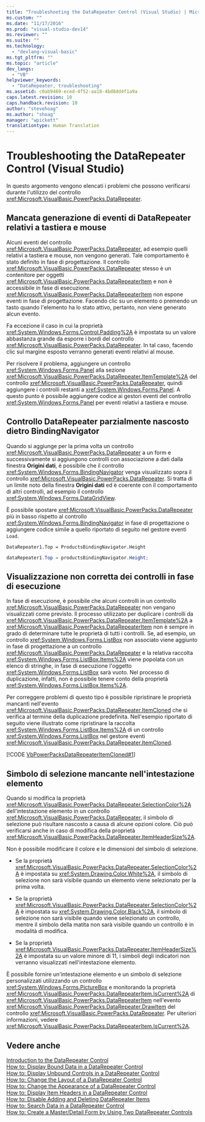 ```yaml
---
title: "Troubleshooting the DataRepeater Control (Visual Studio) | Microsoft Docs"
ms.custom: ""
ms.date: "11/17/2016"
ms.prod: "visual-studio-dev14"
ms.reviewer: ""
ms.suite: ""
ms.technology: 
  - "devlang-visual-basic"
ms.tgt_pltfrm: ""
ms.topic: "article"
dev_langs: 
  - "VB"
helpviewer_keywords: 
  - "DataRepeater, troubleshooting"
ms.assetid: c0ab9469-eced-4f52-aa18-4bd8dd4f1a9a
caps.latest.revision: 10
caps.handback.revision: 10
author: "stevehoag"
ms.author: "shoag"
manager: "wpickett"
translationtype: Human Translation
---
```

# Troubleshooting the DataRepeater Control (Visual Studio)
In questo argomento vengono elencati i problemi che possono verificarsi durante l'utilizzo del controllo <xref:Microsoft.VisualBasic.PowerPacks.DataRepeater>.  
  
## Mancata generazione di eventi di DataRepeater relativi a tastiera e mouse  
 Alcuni eventi del controllo <xref:Microsoft.VisualBasic.PowerPacks.DataRepeater>, ad esempio quelli relativi a tastiera e mouse, non vengono generati.  Tale comportamento è stato definito in fase di progettazione.  Il controllo <xref:Microsoft.VisualBasic.PowerPacks.DataRepeater> stesso è un contenitore per oggetti <xref:Microsoft.VisualBasic.PowerPacks.DataRepeaterItem> e non è accessibile in fase di esecuzione.  <xref:Microsoft.VisualBasic.PowerPacks.DataRepeaterItem> non espone eventi in fase di progettazione.  Facendo clic su un elemento o premendo un tasto quando l'elemento ha lo stato attivo, pertanto, non viene generato alcun evento.  
  
 Fa eccezione il caso in cui la proprietà <xref:System.Windows.Forms.Control.Padding%2A> è impostata su un valore abbastanza grande da esporre i bordi del controllo <xref:Microsoft.VisualBasic.PowerPacks.DataRepeater>.  In tal caso, facendo clic sul margine esposto verranno generati eventi relativi al mouse.  
  
 Per risolvere il problema, aggiungere un controllo <xref:System.Windows.Forms.Panel> alla sezione <xref:Microsoft.VisualBasic.PowerPacks.DataRepeater.ItemTemplate%2A> del controllo <xref:Microsoft.VisualBasic.PowerPacks.DataRepeater>, quindi aggiungere i controlli restanti a <xref:System.Windows.Forms.Panel>.  A questo punto è possibile aggiungere codice ai gestori eventi del controllo <xref:System.Windows.Forms.Panel> per eventi relativi a tastiera e mouse.  
  
## Controllo DataRepeater parzialmente nascosto dietro BindingNavigator  
 Quando si aggiunge per la prima volta un controllo <xref:Microsoft.VisualBasic.PowerPacks.DataRepeater> a un form e successivamente si aggiungono controlli con associazione a dati dalla finestra **Origini dati**, è possibile che il controllo <xref:System.Windows.Forms.BindingNavigator> venga visualizzato sopra il controllo <xref:Microsoft.VisualBasic.PowerPacks.DataRepeater>.  Si tratta di un limite noto della finestra **Origini dati** ed è coerente con il comportamento di altri controlli, ad esempio il controllo <xref:System.Windows.Forms.DataGridView>.  
  
 È possibile spostare <xref:Microsoft.VisualBasic.PowerPacks.DataRepeater> più in basso rispetto al controllo <xref:System.Windows.Forms.BindingNavigator> in fase di progettazione o aggiungere codice simile a quello riportato di seguito nel gestore eventi `Load`.  
  
```vb#  
DataRepeater1.Top = ProductsBindingNavigator.Height  
```  
  
```c#  
dataRepeater1.Top = productsBindingNavigator.Height;  
```  
  
## Visualizzazione non corretta dei controlli in fase di esecuzione  
 In fase di esecuzione, è possibile che alcuni controlli in un controllo <xref:Microsoft.VisualBasic.PowerPacks.DataRepeater> non vengano visualizzati come previsto.  Il processo utilizzato per duplicare i controlli da <xref:Microsoft.VisualBasic.PowerPacks.DataRepeater.ItemTemplate%2A> a <xref:Microsoft.VisualBasic.PowerPacks.DataRepeaterItem> non è sempre in grado di determinare tutte le proprietà di tutti i controlli.  Se, ad esempio, un controllo <xref:System.Windows.Forms.ListBox> non associato viene aggiunto in fase di progettazione a un controllo <xref:Microsoft.VisualBasic.PowerPacks.DataRepeater> e la relativa raccolta <xref:System.Windows.Forms.ListBox.Items%2A> viene popolata con un elenco di stringhe, in fase di esecuzione l'oggetto <xref:System.Windows.Forms.ListBox> sarà vuoto.  Nel processo di duplicazione, infatti, non è possibile tenere conto della proprietà <xref:System.Windows.Forms.ListBox.Items%2A>.  
  
 Per correggere problemi di questo tipo è possibile ripristinare le proprietà mancanti nell'evento <xref:Microsoft.VisualBasic.PowerPacks.DataRepeater.ItemCloned> che si verifica al termine della duplicazione predefinita.  Nell'esempio riportato di seguito viene illustrato come ripristinare la raccolta <xref:System.Windows.Forms.ListBox.Items%2A> di un controllo <xref:System.Windows.Forms.ListBox> nel gestore eventi <xref:Microsoft.VisualBasic.PowerPacks.DataRepeater.ItemCloned>.  
  
 [!CODE [VbPowerPacksDataRepeaterItemCloned#1](../CodeSnippet/VS_Snippets_VBCSharp/VbPowerPacksDataRepeaterItemCloned#1)]  
  
## Simbolo di selezione mancante nell'intestazione elemento  
 Quando si modifica la proprietà <xref:Microsoft.VisualBasic.PowerPacks.DataRepeater.SelectionColor%2A> dell'intestazione elemento in un controllo <xref:Microsoft.VisualBasic.PowerPacks.DataRepeater>, il simbolo di selezione può risultare nascosto a causa di alcune opzioni colore.  Ciò può verificarsi anche in caso di modifica della proprietà <xref:Microsoft.VisualBasic.PowerPacks.DataRepeater.ItemHeaderSize%2A>.  
  
 Non è possibile modificare il colore e le dimensioni del simbolo di selezione.  
  
-   Se la proprietà <xref:Microsoft.VisualBasic.PowerPacks.DataRepeater.SelectionColor%2A> è impostata su <xref:System.Drawing.Color.White%2A>, il simbolo di selezione non sarà visibile quando un elemento viene selezionato per la prima volta.  
  
-   Se la proprietà <xref:Microsoft.VisualBasic.PowerPacks.DataRepeater.SelectionColor%2A> è impostata su <xref:System.Drawing.Color.Black%2A>, il simbolo di selezione non sarà visibile quando viene selezionato un controllo, mentre il simbolo della matita non sarà visibile quando un controllo è in modalità di modifica.  
  
-   Se la proprietà <xref:Microsoft.VisualBasic.PowerPacks.DataRepeater.ItemHeaderSize%2A> è impostata su un valore minore di 11, i simboli degli indicatori non verranno visualizzati nell'intestazione elemento.  
  
 È possibile fornire un'intestazione elemento e un simbolo di selezione personalizzati utilizzando un controllo <xref:System.Windows.Forms.PictureBox> e monitorando la proprietà <xref:Microsoft.VisualBasic.PowerPacks.DataRepeaterItem.IsCurrent%2A> di <xref:Microsoft.VisualBasic.PowerPacks.DataRepeaterItem> nell'evento <xref:Microsoft.VisualBasic.PowerPacks.DataRepeater.DrawItem> del controllo <xref:Microsoft.VisualBasic.PowerPacks.DataRepeater>.  Per ulteriori informazioni, vedere <xref:Microsoft.VisualBasic.PowerPacks.DataRepeaterItem.IsCurrent%2A>.  
  
## Vedere anche  
 [Introduction to the DataRepeater Control](../../../visual-basic/developing-apps/windows-forms/introduction-to-the-datarepeater-control-visual-studio.md)   
 [How to: Display Bound Data in a DataRepeater Control](../../../visual-basic/developing-apps/windows-forms/how-to-display-bound-data-in-a-datarepeater-control-visual-studio.md)   
 [How to: Display Unbound Controls in a DataRepeater Control](../../../visual-basic/developing-apps/windows-forms/how-to-display-unbound-controls-in-a-datarepeater-control-visual-studio.md)   
 [How to: Change the Layout of a DataRepeater Control](../../../visual-basic/developing-apps/windows-forms/how-to-change-the-layout-of-a-datarepeater-control-visual-studio.md)   
 [How to: Change the Appearance of a DataRepeater Control](../../../visual-basic/developing-apps/windows-forms/how-to-change-the-appearance-of-a-datarepeater-control-visual-studio.md)   
 [How to: Display Item Headers in a DataRepeater Control](../../../visual-basic/developing-apps/windows-forms/how-to-display-item-headers-in-a-datarepeater-control-visual-studio.md)   
 [How to: Disable Adding and Deleting DataRepeater Items](../../../visual-basic/developing-apps/windows-forms/how-to-disable-adding-and-deleting-datarepeater-items-visual-studio.md)   
 [How to: Search Data in a DataRepeater Control](../../../visual-basic/developing-apps/windows-forms/how-to-search-data-in-a-datarepeater-control-visual-studio.md)   
 [How to: Create a Master\/Detail Form by Using Two DataRepeater Controls](../../../visual-basic/developing-apps/windows-forms/how-to-create-a-master-detail-form-by-using-two-datarepeater-controls.md)